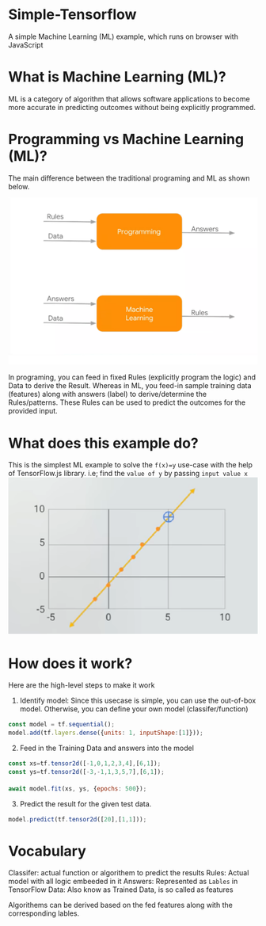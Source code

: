 # Simple-Tensorflow
A simple Machine Learning (ML) example, which runs on browser with JavaScript

# What is Machine Learning (ML)?
ML is a category of algorithm that allows software applications to become more accurate in predicting outcomes without being explicitly programmed.

# Programming vs Machine Learning (ML)?
The main difference between the traditional programing and ML as shown below.

![picture alt](./machine.png)

 In programing, you can feed in fixed Rules (explicitly program the logic) and Data to derive the Result. Whereas in ML, you feed-in sample training data (features) along with answers (label) to derive/determine the Rules/patterns. These Rules can be used to predict the outcomes for the provided input.

# What does this example do?
This is the simplest ML example to solve the `f(x)=y` use-case with the help of TensorFlow.js library. i.e; find the `value of y` by passing `input value x`
![picture alt](./problem.png)

# How does it work?
Here are the high-level steps to make it work 

1) Identify model: Since this usecase is simple, you can use the out-of-box model. Otherwise, you can define your own model (classifer/function)
```javascript
const model = tf.sequential();
model.add(tf.layers.dense({units: 1, inputShape:[1]}));
```
2) Feed in the Training Data and answers into the model
```javascript
const xs=tf.tensor2d([-1,0,1,2,3,4],[6,1]);
const ys=tf.tensor2d([-3,-1,1,3,5,7],[6,1]);

await model.fit(xs, ys, {epochs: 500});
```
3) Predict the result for the given test data. 
```javascript
model.predict(tf.tensor2d([20],[1,1]));
```

# Vocabulary

Classifer: actual function or algorithem to predict the results
Rules: Actual model with all logic embeeded in it
Answers: Represented as `Lables` in TensorFlow
Data: Also know as Trained Data, is so called as features

Algorithems can be derived based on the fed features along with the corresponding lables.



